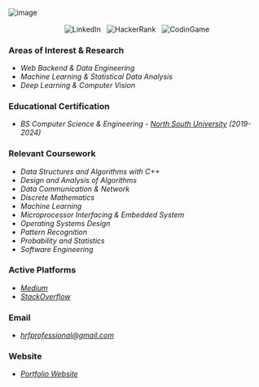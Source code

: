 ![image](https://github.com/user-attachments/assets/0c7f6396-18b3-4c8b-8d92-cbaf464fa19a)

<div align="center">
  <a href="https://www.linkedin.com/in/hr-fahim" style="text-decoration: none;">
    <img src="https://img.shields.io/badge/LinkedIn-HR-blue" alt="LinkedIn" style="vertical-align: middle;">
  </a>
  &nbsp;
  <a href="https://www.hackerrank.com/profile/hrfprofessional" style="text-decoration: none;">
    <img src="https://img.shields.io/badge/HackerRank-HR-brightgreen" alt="HackerRank" style="vertical-align: middle;">
  </a>
  &nbsp;
  <a href="https://www.codingame.com/profile/c8c84893576b2425bb68230075c022182219883" style="text-decoration: none;">
    <img src="https://img.shields.io/badge/CodinGame-HR-yellow" alt="CodinGame" style="vertical-align: middle;">
  </a>
</div>

<!--A software engineer with a deep passion for Data Science. I excel in creating innovative web applications while leveraging my expertise in various programming languages and cutting-edge technologies. My primary focus is on developing efficient and scalable solutions to complex problems. With a keen eye for detail and a commitment to delivering high-quality code, I consistently strive for excellence in every project, particularly those that involve data analysis, predictive modeling using ML and DL algorithms, and building intelligent systems.

[![LinkedIn](https://img.shields.io/badge/LinkedIn-Fahim-blue)](https://www.linkedin.com/in/hr-fahim)
[![StackOverflow](https://img.shields.io/badge/StackOverflow-Fahim-orange)](https://stackoverflow.com/users/22147874/habibur-rahaman-fahim)
[![HackerRank](https://img.shields.io/badge/HackerRank-Fahim-brightgreen)](https://www.hackerrank.com/profile/hrfprofessional)
[![CodinGame](https://img.shields.io/badge/CodinGame-Fahim-yellow)](https://www.codingame.com/profile/c8c84893576b2425bb68230075c022182219883)-->
<!--[![Hackerrank](https://img.shields.io/badge/Hackerrank-Fahim-brightgreen)](https://www.hackerrank.com/hrfprofessional)-->

<!--[![Github activity graph](https://github-readme-activity-graph.vercel.app/graph?username=hr-fahim&theme=react-dark)](https://github.com/hr-fahim/github-readme-activity-graph)-->

<!--[![Twitter](https://img.shields.io/badge/Twitter-Fahim-blue)](https://twitter.com/Hr_Fahim_)

# Profile Stats

<div align="center">
  <img src="https://github-readme-stats.vercel.app/api?username=HR-Fahim&show=prs_merged_percentage&rank_icon=github&theme=dark" height="200">
</div>
[![Habibur Rahaman Fahim's GitHub Stats](https://github-readme-stats.vercel.app/api?username=HR-Fahim&show=prs_merged_percentage&rank_icon=github&theme=dark)](https://github.com/HR-Fahim/github-readme-stats)
[![Top Langs](https://github-readme-stats.vercel.app/api/top-langs/?username=HR-Fahim&theme=dark&layout=donut)](https://github.com/HR-Fahim/github-readme-stats)
-->
  
### Areas of Interest & Research

- *Web Backend & Data Engineering*
- *Machine Learning & Statistical Data Analysis*
- *Deep Learning & Computer Vision*

### Educational Certification

- *BS Computer Science & Engineering - [North South University](http://www.northsouth.edu/)  (2019-2024)*
  
### Relevant Coursework

- *Data Structures and Algorithms with C++*
- *Design and Analysis of Algorithms*
- *Data Communication & Network*
- *Discrete Mathematics*
- *Machine Learning* 
- *Microprocessor Interfacing & Embedded System*
- *Operating Systems Design*
- *Pattern Recognition*
- *Probability and Statistics*
- *Software Engineering*
<!--
# Certifications

- Certification Name - Issuing Organization (MM/YYYY)
- Certification Name - Issuing Organization (MM/YYYY)

# Achievements

- List any notable achievements, awards, or recognitions you have received for your technical contributions or projects.

<div align="center">-->
  

<!--# Projects

#### Project 1: [Project Name](https://github.com/yourname/project1)

A comprehensive description of the project, highlighting its purpose, key features, and the technologies employed. Include any notable achievements or challenges faced during development.

#### Project 2: [Project Name](https://github.com/yourname/project2)

Provide a detailed overview of the project, emphasizing its objective, noteworthy functionalities, and the technologies utilized. Discuss any significant outcomes or lessons learned during the project's implementation.

#### Project 3: [Project Name](https://github.com/yourname/project3)

Present an in-depth explanation of the project, focusing on its goals, standout features, and the technologies applied. Discuss the impact or significance of the project within its respective domain.
</div>-->

### Active Platforms

- *[Medium](https://hrfprofessional.medium.com)*
- *[StackOverflow](https://img.shields.io/badge/StackOverflow-Fahim-orange)*

### Email

- *[hrfprofessional@gmail.com](mailto:hrfprofessional@gmail.com)*
<!--- *[LinkedIn Profile](https://www.linkedin.com/in/hr-fahim/)*-->

### Website

- *[Portfolio Website](https://hr-fahim.github.io)*

